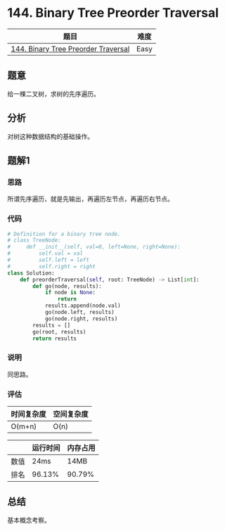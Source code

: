 # 144. Binary Tree Preorder Traversal

| 题目 | 难度 |
| ---- | ---- |
| [144. Binary Tree Preorder Traversal](https://leetcode.com/problems/binary-tree-preorder-traversal/) | Easy |

## 题意

给一棵二叉树，求树的先序遍历。

## 分析

对树这种数据结构的基础操作。

## 题解1

### 思路

所谓先序遍历，就是先输出，再遍历左节点，再遍历右节点。

### 代码

```python
# Definition for a binary tree node.
# class TreeNode:
#     def __init__(self, val=0, left=None, right=None):
#         self.val = val
#         self.left = left
#         self.right = right
class Solution:
    def preorderTraversal(self, root: TreeNode) -> List[int]:
        def go(node, results):
            if node is None:
                return
            results.append(node.val)
            go(node.left, results)
            go(node.right, results)
        results = []
        go(root, results)
        return results
```

### 说明

同思路。

### 评估

| 时间复杂度 | 空间复杂度 |
| ---- | ---- |
| O(m+n) | O(n) |

| | 运行时间 | 内存占用 |
| ---- | ---- | ---- |
| 数值 | 24ms | 14MB |
| 排名 | 96.13% | 90.79% |

## 总结

基本概念考察。
